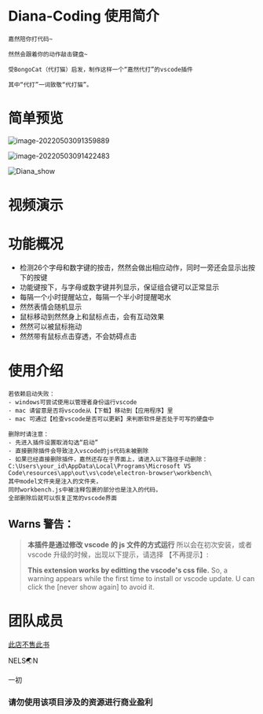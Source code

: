 # Diana-Coding 使用简介
    嘉然陪你打代码~
    
    然然会跟着你的动作敲击键盘~
    
    受BongoCat（代打猫）启发，制作这样一个“嘉然代打”的vscode插件
    
    其中“代打”一词致敬“代打猫”。
# 简单预览

![image-20220503091359889](https://s2.loli.net/2022/05/03/a3HZykFbmAxXuMi.png)

![image-20220503091422483](https://s2.loli.net/2022/05/03/45Wnf69MRamxD8L.png)

![Diana_show](https://s2.loli.net/2022/05/03/jOusPyBkQAxJeYg.gif)


# 视频演示


# 功能概况

- 检测26个字母和数字键的按击，然然会做出相应动作，同时一旁还会显示出按下的按键
- 功能键按下，与字母或数字键并列显示，保证组合键可以正常显示
- 每隔一个小时提醒站立，每隔一个半小时提醒喝水
- 然然表情会随机显示
- 鼠标移动到然然身上和鼠标点击，会有互动效果
- 然然可以被鼠标拖动
- 然然带有鼠标点击穿透，不会妨碍点击

# 使用介绍

    若依赖启动失败：
    - windows可尝试使用以管理者身份运行vscode
    - mac 请留意是否将vscode从【下载】移动到【应用程序】里
    - mac 可通过【检查vscode是否可以更新】来判断软件是否处于可写的硬盘中
    
    删除时请注意：
    - 先进入插件设置取消勾选“启动”
    - 直接删除插件会导致注入vscode的js代码未被删除
    - 如果已经直接删除插件，嘉然还存在于界面上，请进入以下路径手动删除：
    C:\Users\your_id\AppData\Local\Programs\Microsoft VS Code\resources\app\out\vs\code\electron-browser\workbench\
    其中model文件夹是注入的文件夹，
    同时workbench.js中被注释包裹的部分也是注入的代码，
    全部删除后就可以恢复正常的vscode界面



## Warns 警告：

> **本插件是通过修改 vscode 的 js 文件的方式运行**
> 所以会在初次安装，或者 vscode 升级的时候，出现以下提示，请选择 【不再提示】:
>
> **This extension works by editting the vscode's css file.**
> So, a warning appears while the first time to install or vscode update. U can click the [never show again] to avoid it.
>

# 团队成员  

[此店不售此书](https://Alastor.top)

NELS🌏N

一初



### 请勿使用该项目涉及的资源进行商业盈利